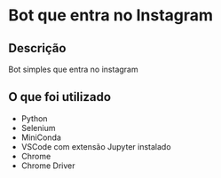 # Bot que entra no Instagram

## Descrição

  Bot simples que entra no instagram

## O que foi utilizado

- Python
- Selenium
- MiniConda
- VSCode com extensão Jupyter instalado
- Chrome
- Chrome Driver
